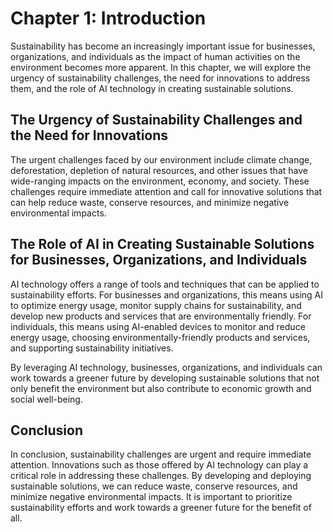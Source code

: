 Chapter 1: Introduction
=======================

Sustainability has become an increasingly important issue for businesses, organizations, and individuals as the impact of human activities on the environment becomes more apparent. In this chapter, we will explore the urgency of sustainability challenges, the need for innovations to address them, and the role of AI technology in creating sustainable solutions.

The Urgency of Sustainability Challenges and the Need for Innovations
---------------------------------------------------------------------

The urgent challenges faced by our environment include climate change, deforestation, depletion of natural resources, and other issues that have wide-ranging impacts on the environment, economy, and society. These challenges require immediate attention and call for innovative solutions that can help reduce waste, conserve resources, and minimize negative environmental impacts.

The Role of AI in Creating Sustainable Solutions for Businesses, Organizations, and Individuals
-----------------------------------------------------------------------------------------------

AI technology offers a range of tools and techniques that can be applied to sustainability efforts. For businesses and organizations, this means using AI to optimize energy usage, monitor supply chains for sustainability, and develop new products and services that are environmentally friendly. For individuals, this means using AI-enabled devices to monitor and reduce energy usage, choosing environmentally-friendly products and services, and supporting sustainability initiatives.

By leveraging AI technology, businesses, organizations, and individuals can work towards a greener future by developing sustainable solutions that not only benefit the environment but also contribute to economic growth and social well-being.

Conclusion
----------

In conclusion, sustainability challenges are urgent and require immediate attention. Innovations such as those offered by AI technology can play a critical role in addressing these challenges. By developing and deploying sustainable solutions, we can reduce waste, conserve resources, and minimize negative environmental impacts. It is important to prioritize sustainability efforts and work towards a greener future for the benefit of all.
